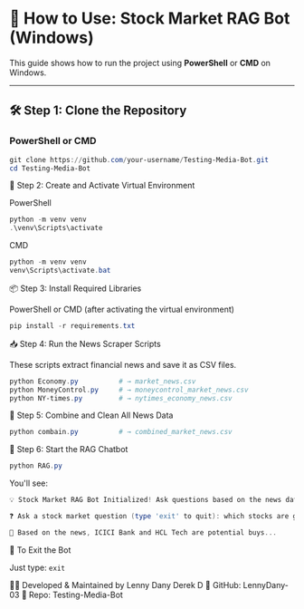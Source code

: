 # 🚀 How to Use: Stock Market RAG Bot (Windows)

This guide shows how to run the project using **PowerShell** or **CMD** on Windows.

---

## 🛠️ Step 1: Clone the Repository

### PowerShell or CMD

```powershell
git clone https://github.com/your-username/Testing-Media-Bot.git
cd Testing-Media-Bot
 ```

🧪 Step 2: Create and Activate Virtual Environment

PowerShell
```powershell
python -m venv venv
.\venv\Scripts\activate
 ```
CMD
```powershell
python -m venv venv
venv\Scripts\activate.bat
 ```
📦 Step 3: Install Required Libraries

PowerShell or CMD (after activating the virtual environment)
```powershell
pip install -r requirements.txt
 ```
📥 Step 4: Run the News Scraper Scripts

These scripts extract financial news and save it as CSV files.
```powershell
python Economy.py          # → market_news.csv
python MoneyControl.py     # → moneycontrol_market_news.csv
python NY-times.py         # → nytimes_economy_news.csv
 ```
🧹 Step 5: Combine and Clean All News Data
```powershell
python combain.py          # → combined_market_news.csv
 ```
💬 Step 6: Start the RAG Chatbot
```powershell
python RAG.py
 ```
You'll see:
```powershell
💡 Stock Market RAG Bot Initialized! Ask questions based on the news dataset.

❓ Ask a stock market question (type 'exit' to quit): which stocks are good today?

💬 Based on the news, ICICI Bank and HCL Tech are potential buys...
```
🛑 To Exit the Bot

Just type: ``` exit ``` 

🧑‍💻 Developed & Maintained by
Lenny Dany Derek D
🔗 GitHub: LennyDany-03
📂 Repo: Testing-Media-Bot
